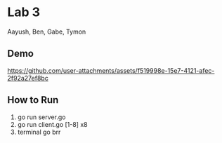 # Lab 3

Aayush, Ben, Gabe, Tymon

## Demo

https://github.com/user-attachments/assets/f519998e-15e7-4121-afec-2f92a27ef8bc

## How to Run

1. go run server.go
2. go run client.go [1-8] x8
3. terminal go brr
